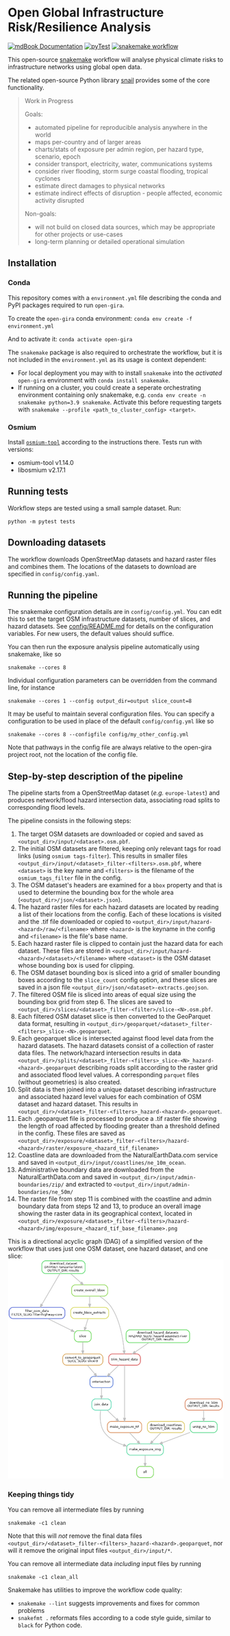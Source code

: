 # Open Global Infrastructure Risk/Resilience Analysis

[![mdBook Documentation](https://github.com/nismod/open-gira/actions/workflows/docs.yml/badge.svg?branch=main)](https://nismod.github.io/open-gira)
[![pyTest](https://github.com/nismod/open-gira/actions/workflows/test.yml/badge.svg?branch=main)](https://github.com/nismod/open-gira/actions/workflows/test.yml)
[![snakemake workflow](https://img.shields.io/badge/snakemake-open--gira-informational)](https://snakemake.github.io/snakemake-workflow-catalog/?usage=nismod/open-gira)

This open-source [snakemake](https://snakemake.readthedocs.io/en/stable/) workflow will 
analyse physical climate risks to infrastructure networks using global open data. 

The related open-source Python library [snail](https://github.com/nismod/snail) provides
some of the core functionality.

> Work in Progress
>
> Goals: 
> - automated pipeline for reproducible analysis anywhere in the world
> - maps per-country and of larger areas
> - charts/stats of exposure per admin region, per hazard type, scenario, epoch
> - consider transport, electricity, water, communications systems
> - consider river flooding, storm surge coastal flooding, tropical cyclones
> - estimate direct damages to physical networks
> - estimate indirect effects of disruption - people affected, economic activity disrupted
>
> Non-goals:
> - will not build on closed data sources, which may be appropriate for other projects or use-cases
> - long-term planning or detailed operational simulation

## Installation

### Conda

This repository comes with a `environment.yml` file describing the conda and
PyPI packages required to run `open-gira`.

To create the `open-gira` conda environment: `conda env create -f
environment.yml`

And to activate it: `conda activate open-gira`

The `snakemake` package is also required to orchestrate the workflow, but it is
not included in the `environment.yml` as its usage is context dependent:
- For local deployment you may with to install `snakemake` into the _activated_
  `open-gira` environment with `conda install snakemake`.
- If running on a cluster, you could create a seperate orchestrating
  environment containing only snakemake, e.g. `conda env create -n snakemake
  python=3.9 snakemake`. Activate this before requesting targets with
  `snakemake --profile <path_to_cluster_config> <target>`.

### Osmium

Install [`osmium-tool`](https://osmcode.org/osmium-tool/manual.html) according
to the instructions there. Tests run with versions:
- osmium-tool v1.14.0
- libosmium v2.17.1

## Running tests

Workflow steps are tested using a small sample dataset. Run:

```
python -m pytest tests
```

## Downloading datasets

The workflow downloads OpenStreetMap datasets and hazard raster files and combines them.
The locations of the datasets to download are specified in `config/config.yaml`.

## Running the pipeline

The snakemake configuration details are in `config/config.yml`. 
You can edit this to set the target OSM
infrastructure datasets, number of slices, and hazard datasets. See
[config/README.md](https://github.com/nismod/open-gira/blob/main/config/README.md)
for details on the configuration variables.
For new users, the default values should suffice.

You can then run the exposure analysis pipeline automatically using
snakemake, like so

```
snakemake --cores 8
```

Individual configuration parameters can be overridden from the command
line, for instance

```
snakemake --cores 1 --config output_dir=output slice_count=8
```

It may be useful to maintain several configuration files. You can
specify a configuration to be used in place of the default
`config/config.yml` like so

```
snakemake --cores 8 --configfile config/my_other_config.yml
```

Note that pathways in the config file are always relative to the open-gira
project root, not the location of the config file.

## Step-by-step description of the pipeline

The pipeline starts from a OpenStreetMap dataset (_e.g._
`europe-latest`) and produces network/flood hazard intersection data,
associating road splits to corresponding flood levels.

The pipeline consists in the following steps:

1. The target OSM datasets are downloaded or copied and saved as 
   `<output_dir>/input/<dataset>.osm.pbf`.
2. The initial OSM datasets are filtered, keeping only relevant tags for road links
   (using `osmium tags-filter`). This results in smaller files
   `<output_dir>/input/<dataset>_filter-<filters>.osm.pbf`, where `<dataset>` is the
   key name and `<filters>` is the filename of the `osmium_tags_filter` file in the config.
3. The OSM dataset's headers are examined for a `bbox` property and that is used
   to determine the bounding box for the whole area (`<output_dir>/json/<dataset>.json`).
4. The hazard raster files for each hazard datasets are located by reading a list
   of their locations from the config. Each of these locations is visited and the
   .tif file downloaded or copied to `<output_dir>/input/hazard-<hazard>/raw/<filename>`
   where `<hazard>` is the keyname in the config and `<filename>` is the file's
   base name.
5. Each hazard raster file is clipped to contain just the hazard data for each dataset.
   These files are stored in `<output_dir>/input/hazard-<hazard>/<dataset>/<filename>`
   where `<dataset>` is the OSM dataset whose bounding box is used for clipping.
6. The OSM dataset bounding box is sliced into a grid of smaller bounding boxes
   according to the `slice_count` config option, and these slices are saved
   in a json file `<output_dir>/json/<dataset>-extracts.geojson`.
7. The filtered OSM file is sliced into areas of equal size using the bounding 
   box grid from step 6. The slices are saved to 
   `<output_dir>/slices/<dataset>_filter-<filter>/slice-<N>.osm.pbf`.
8. Each filtered OSM dataset slice is then converted to the GeoParquet data format,
   resulting in `<output_dir>/geoparquet/<dataset>_filter-<filters>_slice-<N>.geoparquet`.
9. Each geoparquet slice is intersected against flood level data from the
   hazard datasets. The hazard datasets consist of a collection of
   raster data files. The network/hazard intersection results in data
   `<output_dir>/splits/<dataset>_filter-<filters>_slice-<N>_hazard-<hazard>.geoparquet` 
   describing roads split according to the raster grid and associated flood level values.
   A corresponding `parquet` files (without geometries) is also created.
10. Split data is then joined into a unique dataset describing 
    infrastructure and associated hazard level values for each combination of
    OSM dataset and hazard dataset. This results in
    `<output_dir>/<dataset>_filter-<filters>_hazard-<hazard>.geoparquet`.
11. Each .geoparquet file is processed to produce a .tif raster file showing the length
    of road affected by flooding greater than a threshold defined in the config.
    These files are saved as `<output_dir>/exposure/<dataset>_filter-<filters>/hazard-<hazard>/raster/exposure_<hazard_tif_filename>`
12. Coastline data are downloaded from the NaturalEarthData.com service and saved in
    `<output_dir>/input/coastlines/ne_10m_ocean`.
13. Administrative boundary data are downloaded from the NaturalEarthData.com and saved in
    `<output_dir>/input/admin-boundaries/zip/` and extracted to `<output_dir>/input/admin-boundaries/ne_50m/`
14. The raster file from step 11 is combined with the coastline and admin boundary data from steps 12 and 13,
    to produce an overall image showing the raster data in its geographical context, located in
    `<output_dir>/exposure/<dataset>_filter-<filters>/hazard-<hazard>/img/exposure_<hazard_tif_base_filename>.png`

This is a directional acyclic graph (DAG) of a simplified version of the workflow
that uses just one OSM dataset, one hazard dataset, and one slice:
![DAG of the Snakefile workflow](docs/src/img/DAG-simple.png)

### Keeping things tidy

You can remove all intermediate files by running

```
snakemake -c1 clean
```

Note that this will *not* remove the final data files
`<output_dir>/<dataset>_filter-<filters>_hazard-<hazard>.geoparquet`,
nor will it remove the original input files `<output_dir>/input/*`.

You can remove all intermediate data _including_ input files by running
```
snakemake -c1 clean_all
```

Snakemake has utilities to improve the workflow code quality:
- `snakemake --lint` suggests improvements and fixes for common problems
- `snakefmt .` reformats files according to a code style guide, similar to `black` for Python code.

